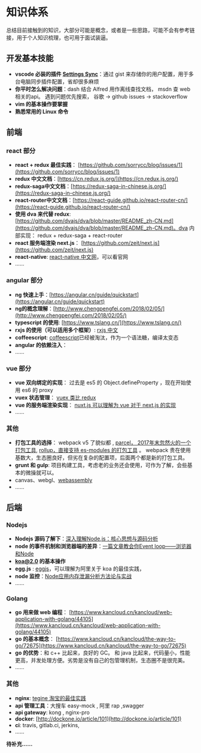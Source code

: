 # 知识体系

总结目前接触到的知识，大部分可能是概念，或者是一些思路，可能不会有参考链接，用于个人知识梳理，也可用于面试装逼。


## 开发基本技能

* **vscode 必装的插件 [Settings Sync](https://marketplace.visualstudio.com/items?itemName=Shan.code-settings-sync)**：通过 gist 来存储你的用户配置，用于多台电脑同步插件配置，省却很多麻烦
* **你平时怎么解决问题**：dash 结合 Alfred 用作离线查找文档， msdn 查 web 相关的api。 遇到问题优先搜索， 谷歌 -> github issues -> stackoverflow
* **vim 的基本操作要掌握**
* **熟悉常用的 Linux 命令**


## 前端

### react 部分

* **react + redux 最佳实践**： [https://github.com/sorrycc/blog/issues/1](https://github.com/sorrycc/blog/issues/1)
* **redux 中文文档**：[https://cn.redux.js.org/](https://cn.redux.js.org/)
* **redux-saga中文文档**：[https://redux-saga-in-chinese.js.org/](https://redux-saga-in-chinese.js.org/)
* **react-router中文文档**：[https://react-guide.github.io/react-router-cn/](https://react-guide.github.io/react-router-cn/)
* **使用 dva 来代替 redux**: [https://github.com/dvajs/dva/blob/master/README_zh-CN.md](https://github.com/dvajs/dva/blob/master/README_zh-CN.md)。dva 内部实现： redux + redux-saga + react-router
* **react 服务端渲染 next.js**： [https://github.com/zeit/next.js](https://github.com/zeit/next.js)
* **react-native**: [react-native 中文网](https://reactnative.cn/)，可以看官网
* ……

### angular 部分

* **ng 快速上手**：[https://angular.cn/guide/quickstart](https://angular.cn/guide/quickstart)
* **ng的概念理解**：[http://www.chengpengfei.com/2018/02/05/](http://www.chengpengfei.com/2018/02/05/)
* **typescript 的使用**: [https://www.tslang.cn/](https://www.tslang.cn/)
* **rxjs 的使用（可以适用多个框架）**: [rxjs 中文](https://cn.rx.js.org/)
* **coffeescript**: [coffeescript](https://github.com/jashkenas/coffeescript)已经被淘汰，作为一个语法糖，编译太变态
* **angular 的依赖注入**：
* ……

### vue 部分

* **vue 双向绑定的实现**： 过去是 es5 的 Object.defineProperty ，现在开始使用 es6 的 proxy
* **vuex 状态管理**： [vuex 类比 redux](https://vuex.vuejs.org/zh/guide/)
* **vue 的服务端渲染实现**： [nuxt.js 可以理解为 vue 对于 next.js 的实现](https://github.com/nuxt/nuxt.js)
* ……

### 其他

* **打包工具的选择**： webpack v5 了貌似都 , [parcel， 2017年末忽然火的一个打包工具](https://github.com/parcel-bundler/parcel), [rollup，直接支持 es-modules 的打包工具](https://github.com/rollup/rollup) 。 webpack 贵在使用基数大，生态圈良好，但劣在复杂的配置项，后面两个都是新的打包工具。
* **grunt 和 gulp**: 项目构建工具，考虑老的业务还会使用，可作为了解，会些基本的微操就可以。
* canvas、webgl、[webassembly](https://webassembly.org/)
* ……

## 后端

### Nodejs

* **Nodejs 源码了解下**：[深入理解Node.js：核心思想与源码分析](https://yjhjstz.gitbooks.io/deep-into-node/content/)
* **node 的事件机制和浏览器端的差异**：[一篇文章教会你Event loop——浏览器和Node](https://segmentfault.com/a/1190000013861128)
* **koa@2.0 的基本操作**
* **egg.js** : [eggjs](https://eggjs.org/zh-cn/intro/)，可以理解为阿里关于 koa 的最佳实践， 
* **node 监控**：[Node应用内存泄漏分析方法论与实战](https://github.com/alibaba/beidou/blob/master/packages/beidou-docs/articles/node-memory-leak.md)
* ……

### Golang

* **go 用来做 web 编程**： [https://www.kancloud.cn/kancloud/web-application-with-golang/44105](https://www.kancloud.cn/kancloud/web-application-with-golang/44105)
* **go 的基本概念**： [https://www.kancloud.cn/kancloud/the-way-to-go/72675](https://www.kancloud.cn/kancloud/the-way-to-go/72675)
* **go 的优势**：和 c++ 比起来，良好的 GC。 和 java 比起来，代码量小，性能更高，并发处理方便。劣势是没有自己的包管理机制，生态圈不是很完美。
* ……

### 其他

* **nginx**: [tegine 淘宝的最佳实践](http://tengine.taobao.org/index_cn.html)
* **api 管理工具**：大搜车 easy-mock , 阿里 rap ,swagger
* **api gateway**: kong , nginx-pro
* **docker**: [http://dockone.io/article/101](http://dockone.io/article/101)
* **ci**: travis, gitlab.ci, jerkins, 
* ……

**待补充……**
